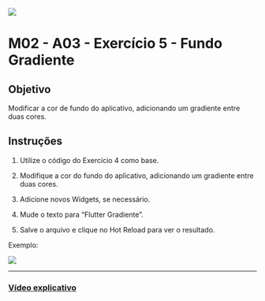 ﻿![](https://i.imgur.com/xG74tOh.png)

# M02 - A03 - Exercício 5 - Fundo Gradiente

## Objetivo

Modificar a cor de fundo do aplicativo, adicionando um gradiente entre duas cores.

## Instruções

1. Utilize o código do Exercício 4 como base.

2. Modifique a cor do fundo do aplicativo, adicionando um gradiente entre duas cores.

3. Adicione novos Widgets, se necessário.

4. Mude o texto para “Flutter Gradiente”.

5. Salve o arquivo e clique no Hot Reload para ver o resultado.

Exemplo:

![](https://i.imgur.com/vxQ9Aef.png)

---

### [Vídeo explicativo](https://drive.google.com/file/d/1crcwDZ7B8MBViZ3TC0oBIkQyJfxcvFuB/view?usp=sharing)

